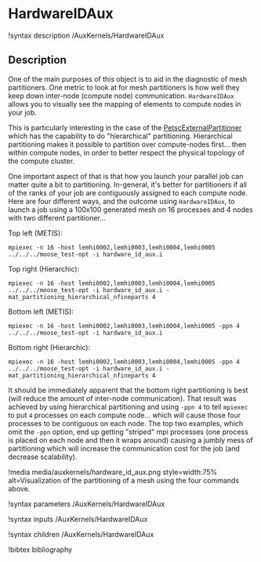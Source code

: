 # HardwareIDAux

!syntax description /AuxKernels/HardwareIDAux

## Description

One of the main purposes of this object is to aid in the diagnostic of mesh partitioners.  One metric to look at for mesh partitioners is how well they keep down inter-node (compute node) communication.  `HardwareIDAux` allows you to visually see the mapping of elements to compute nodes in your job.

This is particularly interesting in the case of the [PetscExternalPartitioner](PetscExternalPartitioner.md) which has the capability to do "hierarchical" partitioning.  Hierarchical partitioning makes it possible to partition over compute-nodes first... then within compute nodes, in order to better respect the physical topology of the compute cluster.

One important aspect of that is that how you launch your parallel job can matter quite a bit to partitioning.  In-general, it's better for partitioners if all of the ranks of your job are contiguously assigned to each compute node.  Here are four different ways, and the outcome using `HardwareIDAux`, to launch a job using a 100x100 generated mesh on 16 processes and 4 nodes with two different partitioner...

Top left (METIS):

```
mpiexec -n 16 -host lemhi0002,lemhi0003,lemhi0004,lemhi0005 ../../../moose_test-opt -i hardware_id_aux.i
```

Top right (Hierarchic):

```
mpiexec -n 16 -host lemhi0002,lemhi0003,lemhi0004,lemhi0005 ../../../moose_test-opt -i hardware_id_aux.i -mat_partitioning_hierarchical_nfineparts 4
```

Bottom left (METIS):

```
mpiexec -n 16 -host lemhi0002,lemhi0003,lemhi0004,lemhi0005 -ppn 4 ../../../moose_test-opt -i hardware_id_aux.i
```

Bottom right (Hierarchic):

```
mpiexec -n 16 -host lemhi0002,lemhi0003,lemhi0004,lemhi0005 -ppn 4 ../../../moose_test-opt -i hardware_id_aux.i -mat_partitioning_hierarchical_nfineparts 4
```

It should be immediately apparent that the bottom right partitioning is best (will reduce the amount of inter-node communication).  That result was achieved by using hierarchical partitioning and using `-ppn 4` to tell `mpiexec` to put `4` processes on each compute node... which will cause those four processes to be contiguous on each node.  The top two examples, which omit the `-ppn` option, end up getting "striped" mpi processes (one process is placed on each node and then it wraps around) causing a jumbly mess of partitioning which will increase the communication cost for the job (and decrease scalability).

!media media/auxkernels/hardware_id_aux.png style=width:75%
       alt=Visualization of the partitioning of a mesh using the four commands above.

!syntax parameters /AuxKernels/HardwareIDAux

!syntax inputs /AuxKernels/HardwareIDAux

!syntax children /AuxKernels/HardwareIDAux

!bibtex bibliography
